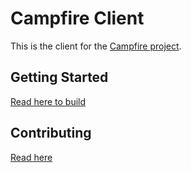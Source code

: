 # Campfire Client

This is the client for the [Campfire project](https://github.com/rflare/CampfireApp.git).

## Getting Started

[Read here to build](./BUILD.md)

## Contributing

[Read here](./CONTRIBUTING.md)